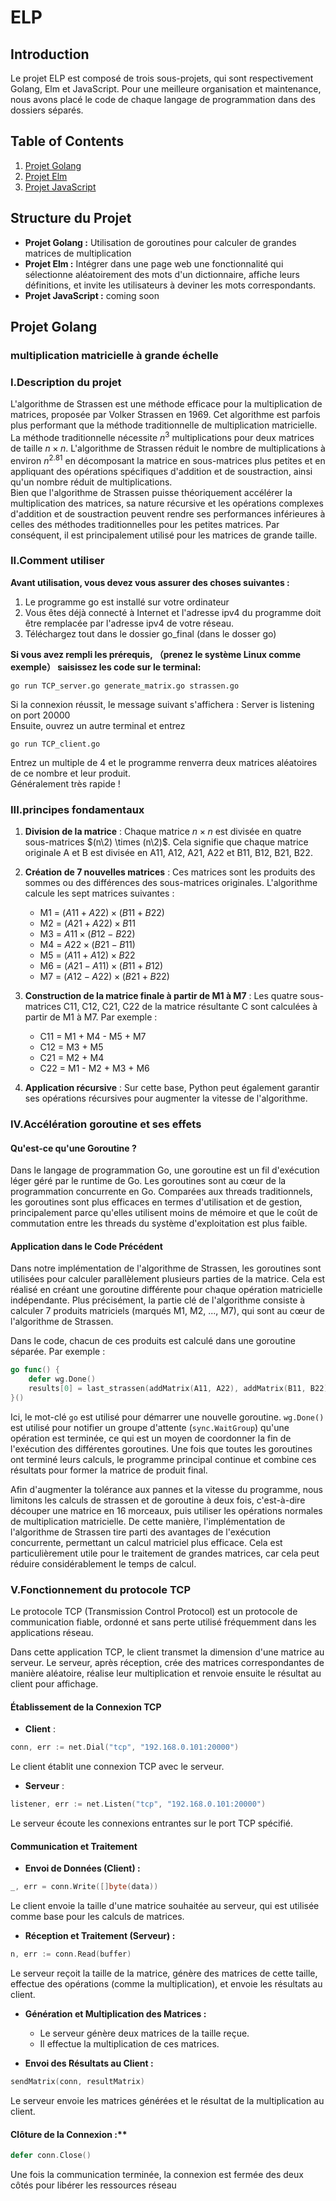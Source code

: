 # ELP
##  Introduction
Le projet ELP est composé de trois sous-projets, qui sont respectivement Golang, Elm et JavaScript. Pour une meilleure organisation et maintenance, nous avons placé le code de chaque langage de programmation dans des dossiers séparés.

## Table of Contents
1. [Projet Golang](#projet-golang)
2. [Projet Elm](#projet-elm)
3. [Projet JavaScript](#projet-javascript)

## Structure du Projet
- **Projet Golang :** Utilisation de goroutines pour calculer de grandes matrices de multiplication
- **Projet Elm :** Intégrer dans une page web une fonctionnalité qui sélectionne aléatoirement des mots d'un dictionnaire, affiche leurs définitions, et invite les utilisateurs à deviner les mots correspondants.
- **Projet JavaScript :** coming soon

## Projet Golang

### multiplication matricielle à grande échelle

### I.Description du projet
L'algorithme de Strassen est une méthode efficace pour la multiplication de matrices, proposée par Volker Strassen en 1969. Cet algorithme est parfois plus performant que la méthode traditionnelle de multiplication matricielle.  
La méthode traditionnelle nécessite $n^3$ multiplications pour deux matrices de taille $n \times n$. L'algorithme de Strassen réduit le nombre de multiplications à environ $n^2.81$ en décomposant la matrice en sous-matrices plus petites et en appliquant des opérations spécifiques d'addition et de soustraction, ainsi qu'un nombre réduit de multiplications.  
Bien que l'algorithme de Strassen puisse théoriquement accélérer la multiplication des matrices, sa nature récursive et les opérations complexes d'addition et de soustraction peuvent rendre ses performances inférieures à celles des méthodes traditionnelles pour les petites matrices. Par conséquent, il est principalement utilisé pour les matrices de grande taille.  

### II.Comment utiliser
**Avant utilisation, vous devez vous assurer des choses suivantes :**  
1. Le programme go est installé sur votre ordinateur  
2. Vous êtes déjà connecté à Internet et l'adresse ipv4 du programme doit être remplacée par l'adresse ipv4 de votre réseau.  
3. Téléchargez tout dans le dossier go_final  (dans le dosser go)

**Si vous avez rempli les prérequis, （prenez le système Linux comme exemple） saisissez les code sur le terminal:**  
```
go run TCP_server.go generate_matrix.go strassen.go  
```
Si la connexion réussit, le message suivant s'affichera : Server is listening on port 20000  
Ensuite, ouvrez un autre terminal et entrez  
```
go run TCP_client.go  
```
Entrez un multiple de 4 et le programme renverra deux matrices aléatoires de ce nombre et leur produit.  
Généralement très rapide !  

### III.principes fondamentaux
1. **Division de la matrice** : Chaque matrice $n \times n$ est divisée en quatre sous-matrices $(n\2) \times (n\2)$. Cela signifie que chaque matrice originale A et B est divisée en A11, A12, A21, A22 et B11, B12, B21, B22.  
2. **Création de 7 nouvelles matrices** : Ces matrices sont les produits des sommes ou des différences des sous-matrices originales. L'algorithme calcule les sept matrices suivantes :  
   -  M1 = $(A11 + A22) \times (B11 + B22)$ 
   -  M2 = $(A21 + A22) \times B11$ 
   -  M3 = $A11 \times (B12 - B22)$ 
   -  M4 = $A22 \times (B21 - B11)$ 
   -  M5 = $(A11 + A12) \times B22$ 
   -  M6 = $(A21 - A11) \times (B11 + B12)$ 
   -  M7 = $(A12 - A22) \times (B21 + B22)$ 

3. **Construction de la matrice finale à partir de M1 à M7** : Les quatre sous-matrices C11, C12, C21, C22 de la matrice résultante C sont calculées à partir de M1 à M7. Par exemple :  
   - C11 = M1 + M4 - M5 + M7 
   - C12 = M3 + M5 
   - C21 = M2 + M4 
   - C22 = M1 - M2 + M3 + M6 

4. **Application récursive** : Sur cette base, Python peut également garantir ses opérations récursives pour augmenter la vitesse de l'algorithme.

### IV.Accélération goroutine et ses effets
#### Qu'est-ce qu'une Goroutine ?

Dans le langage de programmation Go, une goroutine est un fil d'exécution léger géré par le runtime de Go. Les goroutines sont au cœur de la programmation concurrente en Go. Comparées aux threads traditionnels, les goroutines sont plus efficaces en termes d'utilisation et de gestion, principalement parce qu'elles utilisent moins de mémoire et que le coût de commutation entre les threads du système d'exploitation est plus faible.

#### Application dans le Code Précédent

Dans notre implémentation de l'algorithme de Strassen, les goroutines sont utilisées pour calculer parallèlement plusieurs parties de la matrice. Cela est réalisé en créant une goroutine différente pour chaque opération matricielle indépendante. Plus précisément, la partie clé de l'algorithme consiste à calculer 7 produits matriciels (marqués M1, M2, ..., M7), qui sont au cœur de l'algorithme de Strassen.

Dans le code, chacun de ces produits est calculé dans une goroutine séparée. Par exemple :

```go
go func() {
    defer wg.Done()
    results[0] = last_strassen(addMatrix(A11, A22), addMatrix(B11, B22)) 
}()
```

Ici, le mot-clé `go` est utilisé pour démarrer une nouvelle goroutine. `wg.Done()` est utilisé pour notifier un groupe d'attente (`sync.WaitGroup`) qu'une opération est terminée, ce qui est un moyen de coordonner la fin de l'exécution des différentes goroutines. Une fois que toutes les goroutines ont terminé leurs calculs, le programme principal continue et combine ces résultats pour former la matrice de produit final.

Afin d'augmenter la tolérance aux pannes et la vitesse du programme, nous limitons les calculs de strassen et de goroutine à deux fois, c'est-à-dire découper une matrice en 16 morceaux, puis utiliser les opérations normales de multiplication matricielle. De cette manière, l'implémentation de l'algorithme de Strassen tire parti des avantages de l'exécution concurrente, permettant un calcul matriciel plus efficace. Cela est particulièrement utile pour le traitement de grandes matrices, car cela peut réduire considérablement le temps de calcul.

### V.Fonctionnement du protocole TCP
Le protocole TCP (Transmission Control Protocol) est un protocole de communication fiable, ordonné et sans perte utilisé fréquemment dans les applications réseau. 

Dans cette application TCP, le client transmet la dimension d'une matrice au serveur. Le serveur, après réception, crée des matrices correspondantes de manière aléatoire, réalise leur multiplication et renvoie ensuite le résultat au client pour affichage.

#### Établissement de la Connexion TCP

-  **Client** :
```go
conn, err := net.Dial("tcp", "192.168.0.101:20000")
```
Le client établit une connexion TCP avec le serveur.

-  **Serveur** :
```go
listener, err := net.Listen("tcp", "192.168.0.101:20000")
```
Le serveur écoute les connexions entrantes sur le port TCP spécifié.

#### Communication et Traitement

- **Envoi de Données (Client) :**
```go
_, err = conn.Write([]byte(data))
```
Le client envoie la taille d'une matrice souhaitée au serveur, qui est utilisée comme base pour les calculs de matrices.

- **Réception et Traitement (Serveur) :**
```go
n, err := conn.Read(buffer)
```
Le serveur reçoit la taille de la matrice, génère des matrices de cette taille, effectue des opérations (comme la multiplication), et envoie les résultats au client.

-   **Génération et Multiplication des Matrices :**
    
    -   Le serveur génère deux matrices de la taille reçue.
    -   Il effectue la multiplication de ces matrices.
  
-   **Envoi des Résultats au Client :**
```go
sendMatrix(conn, resultMatrix)
```
Le serveur envoie les matrices générées et le résultat de la multiplication au client.

#### Clôture de la Connexion :**
```go
defer conn.Close()
```
Une fois la communication terminée, la connexion est fermée des deux côtés pour libérer les ressources réseau


